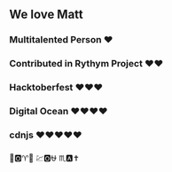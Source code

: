 ## We love Matt 

### Multitalented Person ❤️
### Contributed in Rythym Project ❤️❤️
### Hacktoberfest ❤️❤️❤️
### Digital Ocean ❤️❤️❤️❤️
### cdnjs ❤️❤️❤️❤️❤️

👢🅾️♈️📧 💹🅾️⛎ ♏️🅰️✝️


